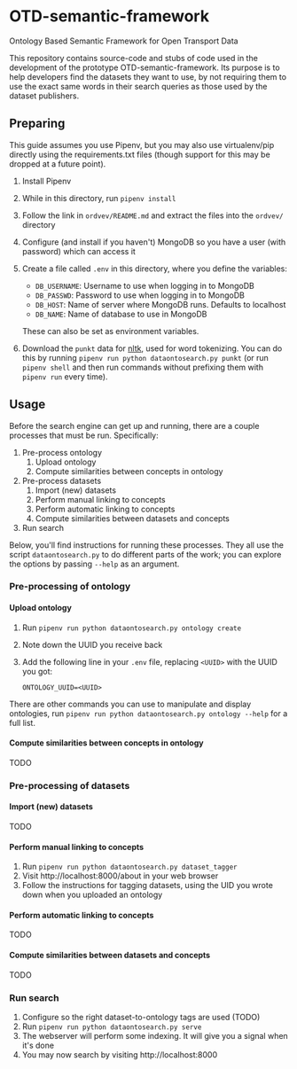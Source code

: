 # OTD-semantic-framework
Ontology Based Semantic Framework for Open Transport Data 

This repository contains source-code and stubs of code used in the development
of the prototype OTD-semantic-framework. Its purpose is to help developers find
the datasets they want to use, by not requiring them to use the exact same words
in their search queries as those used by the dataset publishers.


## Preparing

This guide assumes you use Pipenv, but you may also use virtualenv/pip directly
using the requirements.txt files (though support for this may be dropped at a
future point).

1. Install Pipenv
2. While in this directory, run `pipenv install`
4. Follow the link in `ordvev/README.md` and extract the files into the `ordvev/` directory
5. Configure (and install if you haven't) MongoDB so you have a user (with password) which can access it
6. Create a file called `.env` in this directory, where you define the variables:
   * `DB_USERNAME`: Username to use when logging in to MongoDB
   * `DB_PASSWD`: Password to use when logging in to MongoDB
   * `DB_HOST`: Name of server where MongoDB runs. Defaults to localhost
   * `DB_NAME`: Name of database to use in MongoDB
   
   These can also be set as environment variables.
7. Download the `punkt` data for [nltk](https://www.nltk.org/data.html), used for word tokenizing. You can do this by running `pipenv run python dataontosearch.py punkt` (or run `pipenv shell` and then run commands without prefixing them with `pipenv run` every time).



## Usage

Before the search engine can get up and running, there are a couple processes
that must be run. Specifically:

1. Pre-process ontology
   1. Upload ontology
   2. Compute similarities between concepts in ontology
2. Pre-process datasets
   1. Import (new) datasets
   2. Perform manual linking to concepts
   3. Perform automatic linking to concepts
   4. Compute similarities between datasets and concepts
3. Run search

Below, you'll find instructions for running these processes.
They all use the script `dataontosearch.py` to do different parts of the work;
you can explore the options by passing `--help` as an argument.


### Pre-processing of ontology

#### Upload ontology

1. Run `pipenv run python dataontosearch.py ontology create`
2. Note down the UUID you receive back
3. Add the following line in your `.env` file, replacing `<UUID>` with the UUID you got:
   
   ```
   ONTOLOGY_UUID=<UUID>
   ```

There are other commands you can use to manipulate and display ontologies, run `pipenv run python dataontosearch.py ontology --help` for a full list.

#### Compute similarities between concepts in ontology

TODO


### Pre-processing of datasets

#### Import (new) datasets

TODO


#### Perform manual linking to concepts

1. Run `pipenv run python dataontosearch.py dataset_tagger`
2. Visit http://localhost:8000/about in your web browser
3. Follow the instructions for tagging datasets, using the UID you wrote down
   when you uploaded an ontology


#### Perform automatic linking to concepts

TODO


#### Compute similarities between datasets and concepts

TODO


### Run search

1. Configure so the right dataset-to-ontology tags are used (TODO)
2. Run `pipenv run python dataontosearch.py serve`
3. The webserver will perform some indexing. It will give you a signal when it's done
4. You may now search by visiting http://localhost:8000
